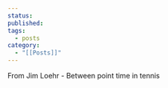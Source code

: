 ```yaml
---
status: 
published: 
tags:
  - posts
category:
  - "[[Posts]]"
---
```

From Jim Loehr - Between point time in tennis
